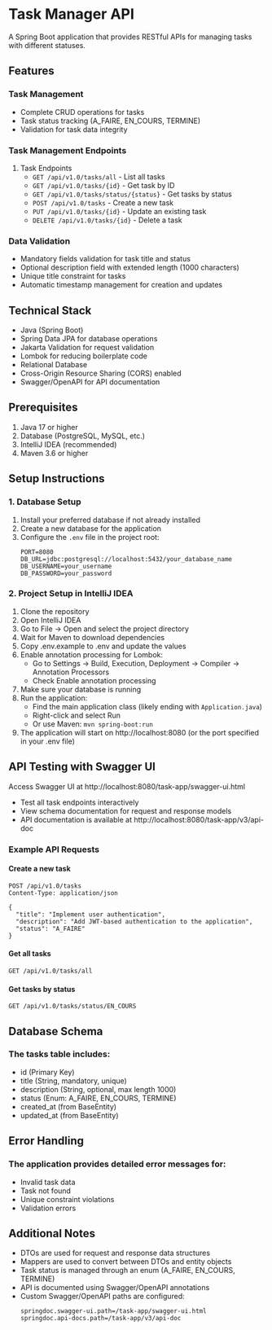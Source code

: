 # Task Manager API

A Spring Boot application that provides RESTful APIs for managing tasks with different statuses.

## Features

### Task Management
- Complete CRUD operations for tasks
- Task status tracking (A_FAIRE, EN_COURS, TERMINE)
- Validation for task data integrity

### Task Management Endpoints
1. Task Endpoints
   - `GET /api/v1.0/tasks/all` - List all tasks
   - `GET /api/v1.0/tasks/{id}` - Get task by ID
   - `GET /api/v1.0/tasks/status/{status}` - Get tasks by status
   - `POST /api/v1.0/tasks` - Create a new task
   - `PUT /api/v1.0/tasks/{id}` - Update an existing task
   - `DELETE /api/v1.0/tasks/{id}` - Delete a task

### Data Validation
- Mandatory fields validation for task title and status
- Optional description field with extended length (1000 characters)
- Unique title constraint for tasks
- Automatic timestamp management for creation and updates

## Technical Stack

- Java (Spring Boot)
- Spring Data JPA for database operations
- Jakarta Validation for request validation
- Lombok for reducing boilerplate code
- Relational Database
- Cross-Origin Resource Sharing (CORS) enabled
- Swagger/OpenAPI for API documentation

## Prerequisites

1. Java 17 or higher
2. Database (PostgreSQL, MySQL, etc.)
3. IntelliJ IDEA (recommended)
4. Maven 3.6 or higher

## Setup Instructions

### 1. Database Setup

1. Install your preferred database if not already installed
2. Create a new database for the application
3. Configure the `.env` file in the project root:
   ```properties
   PORT=8080
   DB_URL=jdbc:postgresql://localhost:5432/your_database_name
   DB_USERNAME=your_username
   DB_PASSWORD=your_password
   ```

### 2. Project Setup in IntelliJ IDEA

1. Clone the repository
2. Open IntelliJ IDEA
3. Go to File -> Open and select the project directory
4. Wait for Maven to download dependencies
5. Copy .env.example to .env and update the values
6. Enable annotation processing for Lombok:
   - Go to Settings -> Build, Execution, Deployment -> Compiler -> Annotation Processors
   - Check Enable annotation processing
7. Make sure your database is running
8. Run the application:
   - Find the main application class (likely ending with `Application.java`)
   - Right-click and select Run
   - Or use Maven: `mvn spring-boot:run`
9. The application will start on http://localhost:8080 (or the port specified in your .env file)

## API Testing with Swagger UI

Access Swagger UI at http://localhost:8080/task-app/swagger-ui.html
- Test all task endpoints interactively
- View schema documentation for request and response models
- API documentation is available at http://localhost:8080/task-app/v3/api-doc

### Example API Requests

#### Create a new task
```
POST /api/v1.0/tasks
Content-Type: application/json

{
  "title": "Implement user authentication",
  "description": "Add JWT-based authentication to the application",
  "status": "A_FAIRE"
}
```

#### Get all tasks
```
GET /api/v1.0/tasks/all
```

#### Get tasks by status
```
GET /api/v1.0/tasks/status/EN_COURS
```

## Database Schema

### The tasks table includes:
- id (Primary Key)
- title (String, mandatory, unique)
- description (String, optional, max length 1000)
- status (Enum: A_FAIRE, EN_COURS, TERMINE)
- created_at (from BaseEntity)
- updated_at (from BaseEntity)

## Error Handling

### The application provides detailed error messages for:
- Invalid task data
- Task not found
- Unique constraint violations
- Validation errors

## Additional Notes

- DTOs are used for request and response data structures
- Mappers are used to convert between DTOs and entity objects
- Task status is managed through an enum (A_FAIRE, EN_COURS, TERMINE)
- API is documented using Swagger/OpenAPI annotations
- Custom Swagger/OpenAPI paths are configured:
  ```properties
  springdoc.swagger-ui.path=/task-app/swagger-ui.html
  springdoc.api-docs.path=/task-app/v3/api-doc
  ```